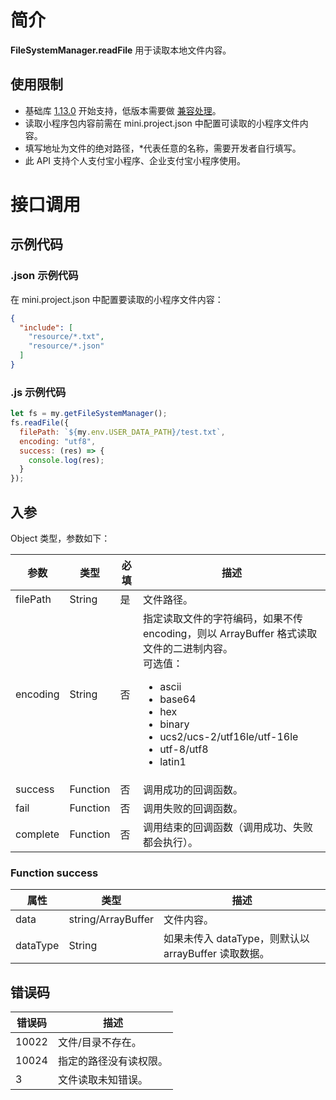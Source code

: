 # 简介
**FileSystemManager.readFile** 用于读取本地文件内容。

## 使用限制

- 基础库 [1.13.0](https://opendocs.alipay.com/mini/framework/lib) 开始支持，低版本需要做 [兼容处理](https://opendocs.alipay.com/mini/framework/compatibility)。
- 读取小程序包内容前需在 mini.project.json 中配置可读取的小程序文件内容。
- 填写地址为文件的绝对路径，*代表任意的名称，需要开发者自行填写。
- 此 API 支持个人支付宝小程序、企业支付宝小程序使用。

# 接口调用

## 示例代码

### .json 示例代码
在 mini.project.json 中配置要读取的小程序文件内容：
```json
{
  "include": [
    "resource/*.txt",
    "resource/*.json"
  ]
}
```

### .js 示例代码

```javascript
let fs = my.getFileSystemManager();
fs.readFile({
  filePath: `${my.env.USER_DATA_PATH}/test.txt`,
  encoding: "utf8",
  success: (res) => {
    console.log(res);
  }
});
```

## 入参

Object 类型，参数如下：

| **参数** | **类型** | **必填** | **描述** |
| --- | --- | --- | --- |
| filePath | String | 是 | 文件路径。 |
| encoding | String | 否 | 指定读取文件的字符编码，如果不传 encoding，则以 ArrayBuffer 格式读取文件的二进制内容。<br />可选值：<ul><li>ascii</li><li>base64</li><li>hex</li><li>binary</li><li>ucs2/ucs-2/utf16le/utf-16le</li><li>utf-8/utf8</li><li>latin1</li></ul> |
| success | Function | 否 | 调用成功的回调函数。 |
| fail | Function | 否 | 调用失败的回调函数。 |
| complete | Function | 否 | 调用结束的回调函数（调用成功、失败都会执行）。 |

### Function success

| **属性** | **类型** | **描述** |
| --- | --- | --- |
| data | string/ArrayBuffer | 文件内容。 |
| dataType | String | 如果未传入 dataType，则默认以 arrayBuffer 读取数据。 |

## 错误码

| **错误码** | **描述** |
| --- | --- |
| 10022 | 文件/目录不存在。 |
| 10024 | 指定的路径没有读权限。 |
| 3 | 文件读取未知错误。 |
